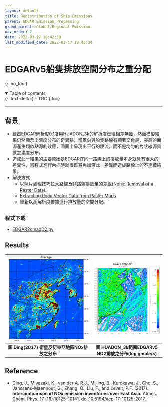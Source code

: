 ```yaml
---
layout: default
title: Redistribution of Ship Emissions
parent: EDGAR Emission Processing
grand_parent: Global/Regional Emission
nav_order: 2
date: 2022-03-17 18:42:30
last_modified_date: 2022-03-17 18:42:34
---
```


# EDGARv5船隻排放空間分布之重分配
{: .no_toc }

<details open markdown="block">
  <summary>
    Table of contents
  </summary>
  {: .text-delta }
- TOC
{:toc}
</details>

---

## 背景
- 雖然EDGAR解析度0.1度與HUADON_3k的解析度已經相差無幾，然而模擬結果仍然顯示出濃度分布的奇異點，當風向與船隻路線有顯著交角是，突高的面源產生類似點源的效應，圖面上呈現出平行的煙流，而不是均勻的片狀線源貢獻之濃度分布。
- 造成此一結果的主要原因是EDGAR在同一路線上的排放量本身就具有很大的差異性，當程式進行內插時就很難避免加深此一差異而造成路線上的不連續結果。
- 解決方式
  - 以照片處理技巧拉大路線及非路線排放量的差距([Noise Removal of a Raster Data](https://sinotec2.github.io/Focus-on-Air-Quality/utilities/GIS/noise_removal/))。
  - [Extracting Road Vector Data from Raster Maps](https://www.researchgate.net/publication/227067853_Extracting_Road_Vector_Data_from_Raster_Maps)
  - 重新以高解析度數據進行排放量的空間分配。


## 
### 程式下載
- [EDGAR2cmaqD2.py](https://github.com/sinotec2/cmaq_relatives/blob/master/emis/EDGAR2cmaqD2.py)

## Results

| ![NOx_EastAsia.PNG](https://github.com/sinotec2/Focus-on-Air-Quality/raw/main/assets/images/NOx_EastAsia.PNG) |![NO2_D6.PNG](https://github.com/sinotec2/Focus-on-Air-Quality/raw/main/assets/images/NO2_D6.PNG) |
|:--:|:--:|
| <b>圖 Ding(2017) 衛星反衍東亞地區NOx排放之分布</b>|<b>圖 HUADON_3k範圍EDGARv5 NO2排放之分布(log gmole/s)</b>|  

## Reference
- Ding, J., Miyazaki, K., van der A, R.J., Mijling, B., Kurokawa, J., Cho, S., Janssens-Maenhout, G., Zhang, Q., Liu, F., and Levelt, P.F. (2017). **Intercomparison of NOx emission inventories over East Asia.** Atmos. Chem. Phys. 17 (16):10125–10141. [doi:10.5194/acp-17-10125-2017](https://acp.copernicus.org/articles/17/10125/2017/acp-17-10125-2017.pdf).

